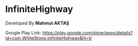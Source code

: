 # InfiniteHighway

Developed By **Mahmut AKTAŞ**


Google Play Link: https://play.google.com/store/apps/details?id=com.WhiteStone.InfiniteHighway&hl=tr
